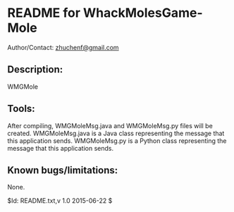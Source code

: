 # README for WhackMolesGame-Mole
Author/Contact: zhuchenf@gmail.com

## Description:

WMGMole

## Tools:

After compiling, WMGMoleMsg.java and WMGMoleMsg.py files will be created. WMGMoleMsg.java is a Java class representing the message that
this application sends. WMGMoleMsg.py is a Python class representing the message that this application sends.

## Known bugs/limitations:

None.


$Id: README.txt,v 1.0 2015-06-22 $
